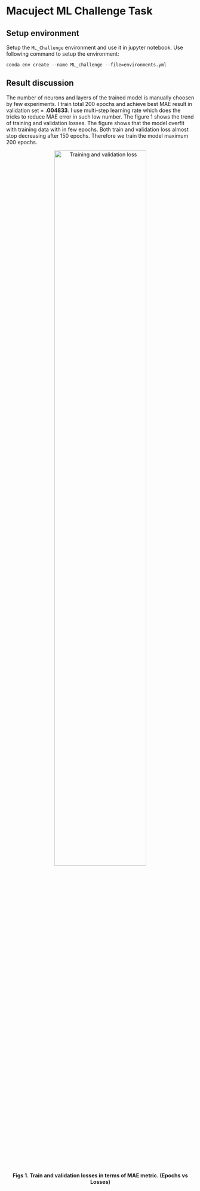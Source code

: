 # Macuject ML Challenge Task

## Setup environment
Setup the ``ML_Challenge`` environment and use it in jupyter notebook. Use following command to setup the environment:  

```conda env create --name ML_challenge --file=environments.yml```

## Result discussion
The number of neurons and layers of the trained model is manually choosen by few experiments. I train total 200 epochs and achieve best MAE result in validation set = <strong>.004833</strong>. I use multi-step learning rate which does the tricks to reduce MAE error in such low number. The figure 1 shows the trend of training and validation losses. The figure shows that the model overfit with training data with in few epochs. Both train and validation loss almost stop decreasing after 150 epochs. Therefore we train the model maximum 200 epochs.

<div align="center"><img src="loss_graph.png" alt="Training and validation loss" width="70%"></div>
<div align="center"><strong>Figs 1. Train and validation losses in terms of MAE metric. (Epochs vs Losses)</strong></div>

